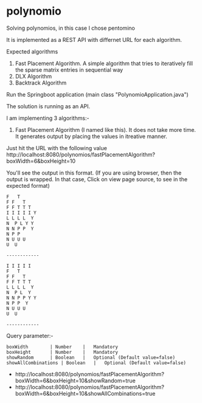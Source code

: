# polynomio
Solving polynomios, in this case I chose pentomino

It is implemented as a REST API with differnet URL for each algorithm.

Expected algorithms
1) Fast Placement Algorithm. A simple algorithm that tries to iteratively fill the sparse matrix entries in sequential way
2) DLX Algorithm
3) Backtrack Algorithm

Run the Springboot application (main class "PolynomioApplication.java")

The solution is running as an API.

I am implementing 3 algorithms:-
1) Fast Placement Algorithm (I named like this). It does not take more time. It generates output by placing the values in itreative manner.

Just hit the URL with the following value
	http://localhost:8080/polynomios/fastPlacementAlgorithm?boxWidth=6&boxHeight=10

You'll see the output in this format. (If you are using browser, then the output is wrapped. In that case, Click on view page source, to see in the expected format)

 	F   T 
	F F   T 
 	F F T T T
	I I I I I Y
	L L L L  Y
	N  P L Y Y
	N N P P  Y
 	N P P  
 	N U U U 
  	U  U 

	------------
	
	I I I I I 
 	F   T 
	F F   T 
 	F F T T T
	L L L L  Y
	N  P L  Y
	N N P P Y Y
 	N P P  Y
 	N U U U 
  	U  U 

	------------

 Query parameter:-

	boxWidth		| Number	|	Mandatory
	boxHeight		| Number	|	Mandatory
	showRandom		| Boolean	|	Optional (Default value=false)
	showAllCombinations	| Boolean	|	Optional (Default value=false)

 * http://localhost:8080/polynomios/fastPlacementAlgorithm?boxWidth=6&boxHeight=10&showRandom=true
 * http://localhost:8080/polynomios/fastPlacementAlgorithm?boxWidth=6&boxHeight=10&showAllCombinations=true
